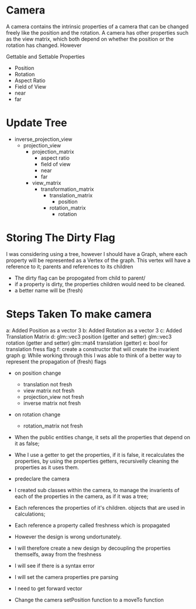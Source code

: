 # Camera #

A camera contains the intrinsic properties of a camera that can be changed freely like the position and the rotation. A camera has other properties such as the view matrix, which both depend on whether the position or the rotation has changed. However 

Gettable and Settable Properties
- Position
- Rotation
- Aspect Ratio
- Field of View
- near
- far

# Update Tree

- inverse_projection_view
    - projection_view
        - projection_matrix
            - aspect ratio
            - field of view
            - near
            - far
        - view_matrix
            - transformation_matrix
                - translation_matrix
                    - position
                - rotation_matrix
                    - rotation

# Storing The Dirty Flag
I was considering using a tree, however I should have a Graph, where each property will be represented as a Vertex of the graph. This vertex will have a reference to it; parents and references to its children
- The dirty flag can be propogated from child to parent/
- if a property is dirty, the properties children would need to be cleaned.
- a better name will be (fresh)

# Steps Taken To make camera
a: Added Position as a vector 3
b: Added Rotation as a vector 3
c: Added Translation Matrix
d:  glm::vec3 position (getter and setter)
    glm::vec3 rotation (getter and setter)
    glm::mat4 translation (getter)
e: bool for translation fress flag
f: create a constructor that will create the invarient graph
g: While working through this I was able to think of a better way to represent the propagation of (fresh) flags



- on position change
    - translation not fresh
    - view matrix not fresh
    - projection_view not fresh
    - inverse matrix not fresh

- on rotation change
    - rotation_matrix  not fresh

- When the public entities change, it sets all the properties that depend on it as false;
- Whe I use a getter to get the properties, if it is false, it recalculates the properties, by using the properties getters, recursivelly cleaning the properties as it uses them.

- predeclare the camera
- I created sub classes within the camera, to manage the invarients of each of the properties in the camera, as if it was a tree;
- Each references the properties of it's children. objects that are used in calculations;
- Each reference a property called freshness which is propagated 
- However the design is wrong undortunately.
- I will therefore create a new design by decoupling the properties themselfs, away from the freshness
- I will see if there is a syntax error
- I will set the camera properties pre parsing

- I need to get forward vector
- Change the camera setPosition function to a moveTo function